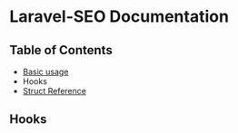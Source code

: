 # Laravel-SEO Documentation

## Table of Contents

- [Basic usage](index.md)
- Hooks
- [Struct Reference](structs.md)

## Hooks
